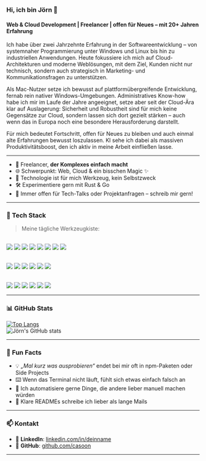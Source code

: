 ### Hi, ich bin Jörn 👋  
#### Web & Cloud Development | Freelancer | offen für Neues – mit 20+ Jahren Erfahrung

Ich habe über zwei Jahrzehnte Erfahrung in der Softwareentwicklung – von systemnaher Programmierung unter Windows und Linux bis hin zu industriellen Anwendungen. Heute fokussiere ich mich auf Cloud-Architekturen und moderne Weblösungen, mit dem Ziel, Kunden nicht nur technisch, sondern auch strategisch in Marketing- und Kommunikationsfragen zu unterstützen.

Als Mac-Nutzer setze ich bewusst auf plattformübergreifende Entwicklung, fernab rein nativer Windows-Umgebungen. Administratives Know-how habe ich mir im Laufe der Jahre angeeignet, setze aber seit der Cloud-Ära klar auf Auslagerung: Sicherheit und Robustheit sind für mich keine Gegensätze zur Cloud, sondern lassen sich dort gezielt stärken – auch wenn das in Europa noch eine besondere Herausforderung darstellt.

Für mich bedeutet Fortschritt, offen für Neues zu bleiben und auch einmal alte Erfahrungen bewusst loszulassen. KI sehe ich dabei als massiven Produktivitätsboost, den ich aktiv in meine Arbeit einfließen lasse.

---

- 🧰 Freelancer, **der Komplexes einfach macht**
- 🌐 Schwerpunkt: Web, Cloud & ein bisschen Magic ✨
- 🧩 Technologie ist für mich Werkzeug, kein Selbstzweck
- 🛠️ Experimentiere gern mit Rust & Go
- 💬 Immer offen für Tech-Talks oder Projektanfragen – schreib mir gern!

---

### 🧰 Tech Stack

> Meine tägliche Werkzeugkiste:

<span></span>  
<img src="https://api.iconify.design/logos:javascript.svg?width=40&height=40" />
<img src="https://api.iconify.design/logos:typescript-icon.svg?width=40&height=40" />
<img src="https://api.iconify.design/logos:rust.svg?width=40&height=40" />
<img src="https://api.iconify.design/logos:go.svg?width=40&height=40" />
<img src="https://api.iconify.design/logos:astro-icon.svg?width=40&height=40" />
<img src="https://api.iconify.design/logos:svelte-icon.svg?width=40&height=40" />
<img src="https://api.iconify.design/logos:tailwindcss-icon.svg?width=40&height=40" />
<img src="https://api.iconify.design/logos:tauri.svg?width=40&height=40" />

<span></span>  
<img src="https://api.iconify.design/logos:nodejs-icon.svg?width=40&height=40" />
<img src="https://api.iconify.design/logos:express.svg?width=40&height=40" />
<img src="https://api.iconify.design/logos:nestjs.svg?width=40&height=40" />
<img src="https://api.iconify.design/vscode-icons:file-type-mongo.svg?width=40&height=40" />
<img src="https://api.iconify.design/logos:mysql.svg?width=40&height=40" />
<img src="https://api.iconify.design/logos:redis.svg?width=40&height=40" />

<span></span>  
<img src="https://api.iconify.design/logos:docker-icon.svg?width=40&height=40" />
<img src="https://api.iconify.design/logos:kubernetes.svg?width=40&height=40" />
<img src="https://api.iconify.design/logos:eslint.svg?width=40&height=40" />
<img src="https://api.iconify.design/logos:prettier.svg?width=40&height=40" />
<img src="https://api.iconify.design/logos:jest.svg?width=40&height=40" />
<img src="https://api.iconify.design/logos:linux-tux.svg?width=40&height=40" />

---

### 📊 GitHub Stats

[![Top Langs](https://github-readme-stats.vercel.app/api/top-langs/?username=casoon&layout=compact&theme=tokyonight)](https://github.com/anuraghazra/github-readme-stats)  
![Jörn's GitHub stats](https://github-readme-stats.vercel.app/api?username=casoon&show_icons=true&theme=tokyonight)

---

### 🎉 Fun Facts

- 💡 *„Mal kurz was ausprobieren“* endet bei mir oft in npm-Paketen oder Side Projects  
- ⌨️ Wenn das Terminal nicht läuft, fühlt sich etwas einfach falsch an  
- 🤖 Ich automatisiere gerne Dinge, die andere lieber manuell machen würden  
- 📖 Klare READMEs schreibe ich lieber als lange Mails  

---

### 📫 Kontakt

- 💼 **LinkedIn**: [linkedin.com/in/deinname](https://linkedin.com/in/deinname)  
- 🐙 **GitHub**: [github.com/casoon](https://github.com/casoon)

---
